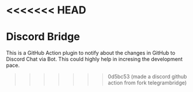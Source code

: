 <<<<<<< HEAD
=======
# Discord Bridge
  This is a GitHub Action plugin to notify about the changes in GitHub to Discord Chat via Bot. This could highly help in incresing the development pace.
>>>>>>> 0d5bc53 (made a discord github action from fork telegrambridge)

